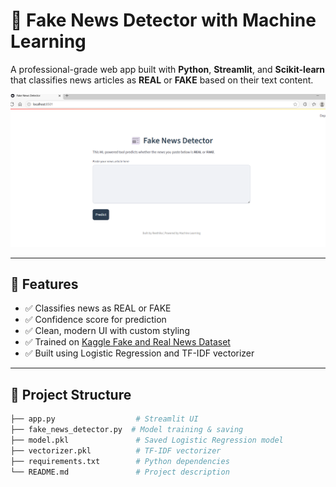 # 📰 Fake News Detector with Machine Learning

A professional-grade web app built with **Python**, **Streamlit**, and **Scikit-learn** that classifies news articles as **REAL** or **FAKE** based on their text content.

![App Screenshot](./images/streamlitapp.png) <!-- Replace with actual image path -->

---

## 🚀 Features

- ✅ Classifies news as REAL or FAKE
- ✅ Confidence score for prediction
- ✅ Clean, modern UI with custom styling
- ✅ Trained on [Kaggle Fake and Real News Dataset](https://www.kaggle.com/clmentbisaillon/fake-and-real-news-dataset)
- ✅ Built using Logistic Regression and TF-IDF vectorizer

---

## 📂 Project Structure

```bash
├── app.py                  # Streamlit UI
├── fake_news_detector.py  # Model training & saving
├── model.pkl               # Saved Logistic Regression model
├── vectorizer.pkl          # TF-IDF vectorizer
├── requirements.txt        # Python dependencies
└── README.md               # Project description
